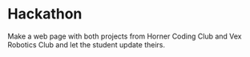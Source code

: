 # Hackathon
Make a web page with both projects from Horner Coding Club and Vex Robotics Club and let the student update theirs.
